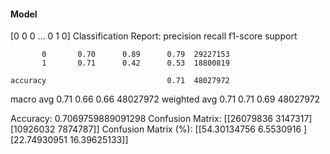 #### Model
[0 0 0 ... 0 1 0]
Classification Report:
              precision    recall  f1-score   support

           0       0.70      0.89      0.79  29227153
           1       0.71      0.42      0.53  18800819

    accuracy                           0.71  48027972
   macro avg       0.71      0.66      0.66  48027972
weighted avg       0.71      0.71      0.69  48027972

Accuracy: 0.7069759889091298
Confusion Matrix:
[[26079836  3147317]
 [10926032  7874787]]
Confusion Matrix (%):
[[54.30134756  6.5530916 ]
 [22.74930951 16.39625133]]
